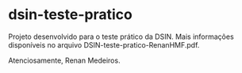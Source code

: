 # dsin-teste-pratico
Projeto desenvolvido para o teste prático da DSIN. Mais informações disponíveis no arquivo DSIN-teste-pratico-RenanHMF.pdf.

Atenciosamente, Renan Medeiros.
